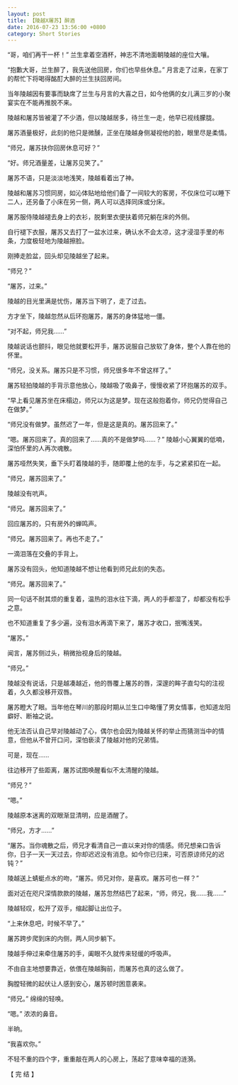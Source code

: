 ```yaml
---
layout: post
title: 【陵越X屠苏】醉酒
date: 2016-07-23 13:56:00 +0800
category: Short Stories
---
```

“哥，咱们再干一杯！” 兰生拿着空酒杯，神志不清地面朝陵越的座位大嚷。

“抱歉大哥，兰生醉了，我先送他回房，你们也早些休息。” 月言走了过来，在家丁的帮忙下将喝得酩酊大醉的兰生扶回房间。

当年陵越因有要事而缺席了兰生与月言的大喜之日，如今他俩的女儿满三岁的小聚宴实在不能再推脱不来。

陵越和屠苏皆被灌了不少酒，但以陵越居多，待兰生一走，他早已视线朦胧。

屠苏酒量极好，此刻的他只是微醺，正坐在陵越身侧凝视他的脸，眼里尽是柔情。

“师兄，屠苏扶你回房休息可好？”

“好。师兄酒量差，让屠苏见笑了。”

屠苏不语，只是淡淡地浅笑，陵越看着出了神。

陵越和屠苏习惯同房，如沁体贴地给他们备了一间较大的客房，不仅床位可以睡下二人，还另备了小床在另一侧，两人可以选择同床或分床。

屠苏服侍陵越褪去身上的衣衫，脱剩里衣便扶着师兄躺在床的外侧。

自行褪下衣服，屠苏又去打了一盆水过来，确认水不会太凉，这才浸湿手里的布条，力度极轻地为陵越擦脸。

刚捧走脸盆，回头却见陵越坐了起来。

“师兄？”

“屠苏，过来。”

陵越的目光里满是忧伤，屠苏当下明了，走了过去。

方才坐下，陵越忽然从后环抱屠苏，屠苏的身体猛地一僵。

“对不起，师兄我……”

陵越说话也颤抖，眼见他就要松开手，屠苏说服自己放软了身体，整个人靠在他的怀里。

“师兄，没关系。屠苏只是不习惯，师兄很多年不曾这样了。”

屠苏轻拍陵越的手背示意他放心，陵越吸了吸鼻子，慢慢收紧了环抱屠苏的双手。

“早上看见屠苏坐在床榻边，师兄以为这是梦。现在这般抱着你，师兄仍觉得自己在做梦。”

“师兄没有做梦。虽然迟了一年，但是这是真的。屠苏回来了。”

“嗯。屠苏回来了。真的回来了……真的不是做梦吗……？” 陵越小心翼翼的低喃，深怕怀里的人再次魂散。

屠苏哑然失笑，垂下头盯着陵越的手，随即覆上他的左手，与之紧紧扣在一起。

“师兄，屠苏回来了。”

陵越没有吭声。

“师兄。屠苏回来了。”

回应屠苏的，只有房外的蝉鸣声。

“师兄。屠苏回来了。再也不走了。”

一滴泪落在交叠的手背上。

屠苏没有回头，他知道陵越不想让他看到师兄此刻的失态。

“师兄。屠苏回来了。”

同一句话不耐其烦的重复着，温热的泪水往下滴，两人的手都湿了，却都没有松手之意。

也不知道重复了多少遍，没有泪水再滴下来了，屠苏才收口，抿嘴浅笑。

“屠苏。”

闻言，屠苏侧过头，稍微抬视身后的陵越。

“师兄。”

陵越没有说话，只是越凑越近，他的唇覆上屠苏的唇，深邃的眸子直勾勾的注视着，久久都没移开双唇。

屠苏瞪大了眼。当年他在琴川的那段时期从兰生口中略懂了男女情事，也知道龙阳癖好、断袖之说。

他无法否认自己早对陵越动了心，偶尔也会因为陵越关怀的举止而猜测当中的情意，但他从不曾开口问，深怕亵渎了陵越对他的兄弟情。

可是，现在……

往边移开了些距离，屠苏试图唤醒看似不太清醒的陵越。

“师兄？”

“嗯。”

陵越原本迷离的双眼渐显清明，应是酒醒了。

“师兄，方才……”

“屠苏。当你魂散之后，师兄才看清自己一直以来对你的情感。师兄想亲口告诉你，日子一天一天过去，你却迟迟没有消息。如今你已归来，可否原谅师兄的迟钝？”

陵越送上蜻蜓点水的吻，“屠苏。师兄对你，是喜欢。屠苏可也一样？”

面对近在咫尺深情款款的陵越，屠苏忽然结巴了起来，“师，师兄，我……我……”

陵越轻叹，松开了双手，缩起脚让出位子。

“上来休息吧，时候不早了。”

屠苏跨步爬到床的内侧，两人同步躺下。

陵越手伸过来牵住屠苏的手，阖眼不久就传来轻缓的呼吸声。

不由自主地想要靠近，依偎在陵越胸前，而屠苏也真的这么做了。

胸膛轻微的起伏让人感到安心，屠苏顿时困意袭来。

“师兄。” 绵绵的轻唤。

“嗯。” 浓浓的鼻音。

半晌。

“我喜欢你。”

不轻不重的四个字，重重敲在两人的心房上，荡起了意味幸福的涟漪。

【 完 结 】